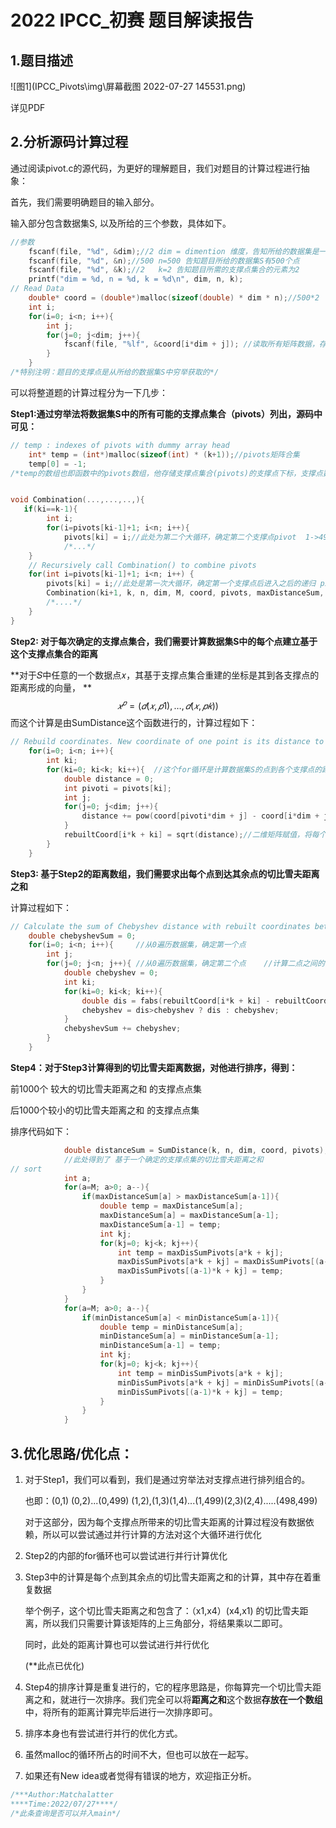 # 2022 IPCC_初赛 题目解读报告

## 1.题目描述

![图1](IPCC_Pivots\img\屏幕截图 2022-07-27 145531.png)

详见PDF

## 2.分析源码计算过程

通过阅读pivot.c的源代码，为更好的理解题目，我们对题目的计算过程进行抽象：

首先，我们需要明确题目的输入部分。

输入部分包含数据集S, 以及所给的三个参数，具体如下。

```c
//参数	
	fscanf(file, "%d", &dim);//2 dim = dimention 维度，告知所给的数据集是一个二维点集
	fscanf(file, "%d", &n);//500 n=500 告知题目所给的数据集S有500个点
	fscanf(file, "%d", &k);//2   k=2 告知题目所需的支撑点集合的元素为2
	printf("dim = %d, n = %d, k = %d\n", dim, n, k);
// Read Data
   	double* coord = (double*)malloc(sizeof(double) * dim * n);//500*2
    int i;
    for(i=0; i<n; i++){
        int j;
        for(j=0; j<dim; j++){
            fscanf(file, "%lf", &coord[i*dim + j]);	//读取所有矩阵数据，存放在coord这个数组之中
        }
    }
/*特别注明：题目的支撑点是从所给的数据集S中穷举获取的*/
```

可以将整道题的计算过程分为一下几步：

**Step1:通过穷举法将数据集S中的所有可能的支撑点集合（pivots）列出，源码中可见：**

```c
// temp : indexes of pivots with dummy array head
    int* temp = (int*)malloc(sizeof(int) * (k+1));//pivots矩阵合集
    temp[0] = -1;
/*temp的数组也即函数中的pivots数组，他存储支撑点集合(pivots)的支撑点下标，支撑点数据来源于coord数组*/


void Combination(...,...,..,){
   if(ki==k-1){
        int i;
        for(i=pivots[ki-1]+1; i<n; i++){
            pivots[ki] = i;//此处为第二个大循环，确定第二个支撑点pivot  1->499
			/*...*/
    }
    // Recursively call Combination() to combine pivots
    for(int i=pivots[ki-1]+1; i<n; i++) {
        pivots[ki] = i;//此处是第一次大循环，确定第一个支撑点后进入之后的递归 pivots里面所含的是下标
        Combination(ki+1, k, n, dim, M, coord, pivots, maxDistanceSum, maxDisSumPivots, minDistanceSum, minDisSumPivots);
		/*....*/
    }
}
```

**Step2: 对于每次确定的支撑点集合，我们需要计算数据集S中的每个点建立基于这个支撑点集合的距离**

**对于𝑆中任意的一个数据点𝑥，其基于支撑点集合重建的坐标是其到各支撑点的距离形成的向量， **
$$
𝑥^𝑝 = (𝑑(𝑥, 𝑝1 ), … , 𝑑(𝑥, 𝑝𝑘 ))
$$
而这个计算是由SumDistance这个函数进行的，计算过程如下：

```c
// Rebuild coordinates. New coordinate of one point is its distance to each pivot.
    for(i=0; i<n; i++){
        int ki;
        for(ki=0; ki<k; ki++){	//这个for循环是计算数据集S的点到各个支撑点的距离。
            double distance = 0;
            int pivoti = pivots[ki];	
            int j;
            for(j=0; j<dim; j++){
                distance += pow(coord[pivoti*dim + j] - coord[i*dim + j] ,2);// (x-y)^2
            }
            rebuiltCoord[i*k + ki] = sqrt(distance);//二维矩阵赋值，将每个点的距离结果放在这个数组里。
        }
    }
```

**Step3: 基于Step2的距离数组，我们需要求出每个点到达其余点的切比雪夫距离之和**

计算过程如下：

```c
// Calculate the sum of Chebyshev distance with rebuilt coordinates between every points
    double chebyshevSum = 0;
    for(i=0; i<n; i++){		//从0遍历数据集，确定第一个点
        int j;
        for(j=0; j<n; j++){	//从0遍历数据集，确定第二个点	//计算二点之间的切比雪夫距离
            double chebyshev = 0;
            int ki;
            for(ki=0; ki<k; ki++){
                double dis = fabs(rebuiltCoord[i*k + ki] - rebuiltCoord[j*k + ki]);
                chebyshev = dis>chebyshev ? dis : chebyshev;
            }
            chebyshevSum += chebyshev;
        }
    }
```

**Step4：对于Step3计算得到的切比雪夫距离数据，对他进行排序，得到：** 

前1000个 较大的切比雪夫距离之和 的支撑点点集

后1000个较小的切比雪夫距离之和 的支撑点点集

排序代码如下：

```c
			double distanceSum = SumDistance(k, n, dim, coord, pivots);
			//此处得到了 基于一个确定的支撑点集的切比雪夫距离之和
// sort
            int a;
            for(a=M; a>0; a--){
                if(maxDistanceSum[a] > maxDistanceSum[a-1]){
                    double temp = maxDistanceSum[a];
                    maxDistanceSum[a] = maxDistanceSum[a-1];
                    maxDistanceSum[a-1] = temp;
                    int kj;
                    for(kj=0; kj<k; kj++){
                        int temp = maxDisSumPivots[a*k + kj];
                        maxDisSumPivots[a*k + kj] = maxDisSumPivots[(a-1)*k + kj];
                        maxDisSumPivots[(a-1)*k + kj] = temp;
                    }
                }
            }
            for(a=M; a>0; a--){
                if(minDistanceSum[a] < minDistanceSum[a-1]){
                    double temp = minDistanceSum[a];
                    minDistanceSum[a] = minDistanceSum[a-1];
                    minDistanceSum[a-1] = temp;
                    int kj;
                    for(kj=0; kj<k; kj++){
                        int temp = minDisSumPivots[a*k + kj];
                        minDisSumPivots[a*k + kj] = minDisSumPivots[(a-1)*k + kj];
                        minDisSumPivots[(a-1)*k + kj] = temp;
                    }
                }
            }
```

## 3.优化思路/优化点：

1. 对于Step1，我们可以看到，我们是通过穷举法对支撑点进行排列组合的。

   也即：(0,1) (0,2)...(0,499) (1,2),(1,3)(1,4)...(1,499)(2,3)(2,4).....(498,499)

   对于这部分，因为每个支撑点所带来的切比雪夫距离的计算过程没有数据依赖，所以可以尝试通过并行计算的方法对这个大循环进行优化

2. Step2的内部的for循环也可以尝试进行并行计算优化

3. Step3中的计算是每个点到其余点的切比雪夫距离之和的计算，其中存在着重复数据

   举个例子，这个切比雪夫距离之和包含了：（x1,x4）(x4,x1) 的切比雪夫距离，所以我们只需要计算该矩阵的上三角部分，将结果乘以二即可。

   同时，此处的距离计算也可以尝试进行并行优化

   (**此点已优化)

4. Step4的排序计算是重复进行的，它的程序思路是，你每算完一个切比雪夫距离之和，就进行一次排序。我们完全可以将**距离之和**这个数据**存放在一个数组**中，将所有的距离计算完毕后进行一次排序即可。

5. 排序本身也有尝试进行并行的优化方式。

6. 虽然malloc的循环所占的时间不大，但也可以放在一起写。

7. 如果还有New idea或者觉得有错误的地方，欢迎指正分析。

```c
/***Author:Matchalatter
****Time:2022/07/27****/
/*此条查询是否可以并入main*/
```

